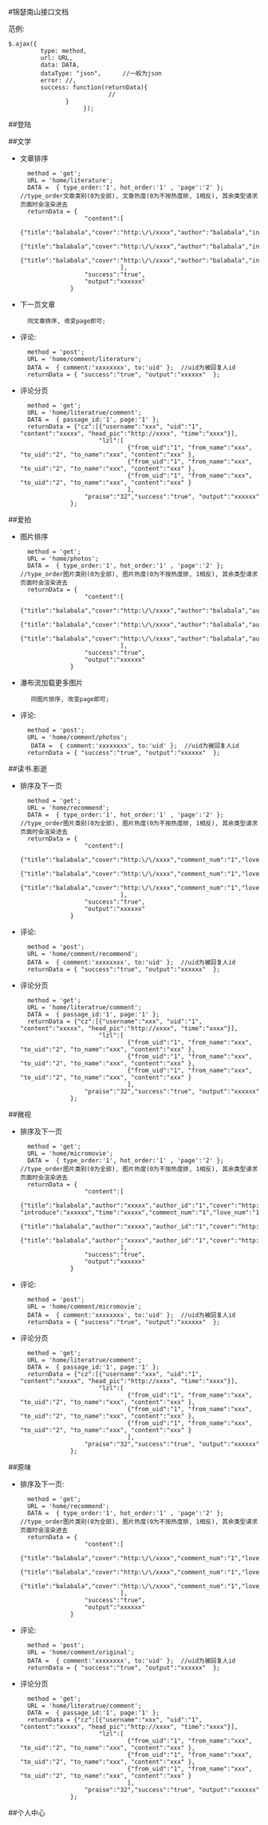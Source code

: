 #锦瑟南山接口文档

范例:

	$.ajax({
             type: method,
             url: URL,
             data: DATA,
             dataType: "json",		//一般为json
             error: //,
             success: function(returnData){
                       			//
					}
                         });
            

##登陆

##文学

- 文章排序 

		method = 'get';
		URL = 'home/literature';
		DATA =  { type_order:'1', hot_order:'1' , 'page':'2' };  //type_order文章类别(0为全部), 文章热度(0为不按热度排, 1相反), 其余类型请求页面时会渲染进去
		returnData = {
						"content":[
									{"title":"balabala","cover":"http:\/\/xxxx","author":"balabala","introduce":"balabala","comment_num":"1","love_num":"1","type_id":"1","passage_id":"1"},
									{"title":"balabala","cover":"http:\/\/xxxx","author":"balabala","introduce":"balabala","comment_num":"1","love_num":"1","type_id":"1","passage_id":"1"},
									{"title":"balabala","cover":"http:\/\/xxxx","author":"balabala","introduce":"balabala","comment_num":"1","love_num":"1","type_id":"1","passage_id":"1"}
								  ],
						"success":"true",
						"output":"xxxxxx"
					}

- 下一页文章
 
		同文章排序, 改变page即可;

- 评论: 

		method = 'post';
		URL = 'home/comment/literature';
		DATA =  { comment:'xxxxxxxx', to:'uid' };  //uid为被回复人id
		returnData = { "success":"true", "output":"xxxxxx"  };	

- 评论分页

		method = 'get';
		URL = 'home/literatrue/comment';
		DATA =  { passage_id:'1', page:'1' };  
		returnData = {"cz":[{"username":"xxx", "uid":"1", "content":"xxxxx", "head_pic":"http://xxxx", "time":"xxxx"}], 
							"lzl":[
									{"from_uid":"1", "from_name":"xxx", "to_uid":"2", "to_name":"xxx", "content":"xxx" },
									{"from_uid":"1", "from_name":"xxx", "to_uid":"2", "to_name":"xxx", "content":"xxx" },
									{"from_uid":"1", "from_name":"xxx", "to_uid":"2", "to_name":"xxx", "content":"xxx" }
									], 
						"praise":"32","success":"true", "output":"xxxxxx" 
					};
		
		
##爱拍

- 图片排序 

		method = 'get';
		URL = 'home/photos';
		DATA =  { type_order:'1', hot_order:'1' , 'page':'2' };  //type_order图片类别(0为全部), 图片热度(0为不按热度排, 1相反), 其余类型请求页面时会渲染进去
		returnData = {
						"content":[
									{"title":"balabala","cover":"http:\/\/xxxx","author":"balabala","author_id":"1","introduce":"balabala","comment_num":"1","love_num":"1","type_id":"1","album_id":"1"},
									{"title":"balabala","cover":"http:\/\/xxxx","author":"balabala","author_id":"1","introduce":"balabala","comment_num":"1","love_num":"1","type_id":"1","album_id":"1"},
									{"title":"balabala","cover":"http:\/\/xxxx","author":"balabala","author_id":"1","introduce":"balabala","comment_num":"1","love_num":"1","type_id":"1","album_id":"1"}
								  ],
						"success":"true",
						"output":"xxxxxx"
					}

- 瀑布流加载更多图片

		 同图片排序, 改变page即可;

- 评论: 

		method = 'post';
		URL = 'home/comment/photos';
		 DATA =  { comment:'xxxxxxxx', to:'uid' };  //uid为被回复人id
		returnData = { "success":"true", "output":"xxxxxx"  };

##读书.影逝

- 排序及下一页

		method = 'get';
		URL = 'home/recommend';
		DATA =  { type_order:'1', hot_order:'1' , 'page':'2' };  //type_order图片类别(0为全部), 图片热度(0为不按热度排, 1相反), 其余类型请求页面时会渲染进去
		returnData = {
						"content":[
									{"title":"balabala","cover":"http:\/\/xxxx","comment_num":"1","love_num":"1","type_id":"1","recommend_id":"1"},
									{"title":"balabala","cover":"http:\/\/xxxx","comment_num":"1","love_num":"1","type_id":"1","recommend_id":"1"},
									{"title":"balabala","cover":"http:\/\/xxxx","comment_num":"1","love_num":"1","type_id":"1","recommend_id":"1"}
								  ],
						"success":"true",
						"output":"xxxxxx"
					}


- 评论: 
		
		method = 'post';
		URL = 'home/comment/recommend';
		DATA =  { comment:'xxxxxxxx', to:'uid' };  //uid为被回复人id
		returnData = { "success":"true", "output":"xxxxxx"  };	

- 评论分页

		method = 'get';
		URL = 'home/literatrue/comment';
		DATA =  { passage_id:'1', page:'1' };  
		returnData = {"cz":[{"username":"xxx", "uid":"1", "content":"xxxxx", "head_pic":"http://xxxx", "time":"xxxx"}], 
							"lzl":[
									{"from_uid":"1", "from_name":"xxx", "to_uid":"2", "to_name":"xxx", "content":"xxx" },
									{"from_uid":"1", "from_name":"xxx", "to_uid":"2", "to_name":"xxx", "content":"xxx" },
									{"from_uid":"1", "from_name":"xxx", "to_uid":"2", "to_name":"xxx", "content":"xxx" }
									], 
						"praise":"32","success":"true", "output":"xxxxxx" 
					};


##微视

- 排序及下一页

		method = 'get';
		URL = 'home/micromovie';
		DATA =  { type_order:'1', hot_order:'1' , 'page':'2' };  //type_order图片类别(0为全部), 图片热度(0为不按热度排, 1相反), 其余类型请求页面时会渲染进去
		returnData = {
						"content":[
									{"title":"balabala","author":"xxxxx","author_id":"1","cover":"http:\/\/xxxx", "introduce":"xxxxxx","time":"xxxxx","comment_num":"1","love_num":"1","type_id":"1","recommend_id":"1"},
									{"title":"balabala","author":"xxxxx","author_id":"1","cover":"http:\/\/xxxx","introduce":"xxxxxx","time":"xxxxx","comment_num":"1","love_num":"1","type_id":"1","recommend_id":"1"},
									{"title":"balabala","author":"xxxxx","author_id":"1","cover":"http:\/\/xxxx","introduce":"xxxxxx","time":"xxxxx","comment_num":"1","love_num":"1","type_id":"1","recommend_id":"1"}
								  ],
						"success":"true",
						"output":"xxxxxx"
					}


- 评论: 
 
		method = 'post';
		URL = 'home/comment/micromovie';
		DATA =  { comment:'xxxxxxxx', to:'uid' };  //uid为被回复人id
		returnData = { "success":"true", "output":"xxxxxx"  };	

- 评论分页

		method = 'get';
		URL = 'home/literatrue/comment';
		DATA =  { passage_id:'1', page:'1' };  
		returnData = {"cz":[{"username":"xxx", "uid":"1", "content":"xxxxx", "head_pic":"http://xxxx", "time":"xxxx"}], 
							"lzl":[
									{"from_uid":"1", "from_name":"xxx", "to_uid":"2", "to_name":"xxx", "content":"xxx" },
									{"from_uid":"1", "from_name":"xxx", "to_uid":"2", "to_name":"xxx", "content":"xxx" },
									{"from_uid":"1", "from_name":"xxx", "to_uid":"2", "to_name":"xxx", "content":"xxx" }
									], 
						"praise":"32","success":"true", "output":"xxxxxx" 
					};

##原味

- 排序及下一页:

		method = 'get';
		URL = 'home/recommend';
		DATA =  { type_order:'1', hot_order:'1' , 'page':'2' };  //type_order图片类别(0为全部), 图片热度(0为不按热度排, 1相反), 其余类型请求页面时会渲染进去
		returnData = {
						"content":[
									{"title":"balabala","cover":"http:\/\/xxxx","comment_num":"1","love_num":"1","type_id":"1","recommend_id":"1"},
									{"title":"balabala","cover":"http:\/\/xxxx","comment_num":"1","love_num":"1","type_id":"1","recommend_id":"1"},
									{"title":"balabala","cover":"http:\/\/xxxx","comment_num":"1","love_num":"1","type_id":"1","recommend_id":"1"}
								  ],
						"success":"true",
						"output":"xxxxxx"
					}


- 评论: 

		method = 'post';
		URL = 'home/comment/original';
		DATA =  { comment:'xxxxxxxx', to:'uid' };  //uid为被回复人id
		returnData = { "success":"true", "output":"xxxxxx"  };

- 评论分页

		method = 'get';
		URL = 'home/literatrue/comment';
		DATA =  { passage_id:'1', page:'1' };  
		returnData = {"cz":[{"username":"xxx", "uid":"1", "content":"xxxxx", "head_pic":"http://xxxx", "time":"xxxx"}], 
							"lzl":[
									{"from_uid":"1", "from_name":"xxx", "to_uid":"2", "to_name":"xxx", "content":"xxx" },
									{"from_uid":"1", "from_name":"xxx", "to_uid":"2", "to_name":"xxx", "content":"xxx" },
									{"from_uid":"1", "from_name":"xxx", "to_uid":"2", "to_name":"xxx", "content":"xxx" }
									], 
						"praise":"32","success":"true", "output":"xxxxxx" 
					};


##个人中心